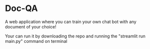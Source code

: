 # Doc-QA
A web application where you can train your own chat bot with any document of your choice!

Your can run it by downloading the repo and running the "streamlit run main.py" command on terminal
